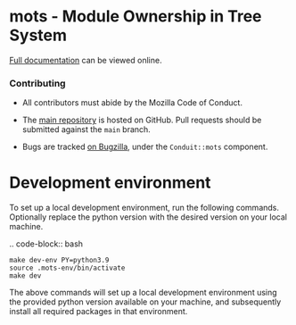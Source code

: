 mots - Module Ownership in Tree System
======================================

[Full documentation](https://mots.readthedocs.io/en/develop/) can be viewed online.

### Contributing

- All contributors must abide by the Mozilla Code of Conduct.

- The [main repository](https://github.com/mozilla-conduit/mots) is hosted on GitHub. Pull requests should be submitted against the `main` branch.

- Bugs are tracked [on Bugzilla](https://bugzilla.mozilla.org), under the `Conduit::mots` component.


Development environment
=======================
To set up a local development environment, run the following commands. Optionally replace the python version with the desired version on your local machine.

.. code-block:: bash

    make dev-env PY=python3.9
    source .mots-env/bin/activate
    make dev

The above commands will set up a local development environment using the provided python version available on your machine, and subsequently install all required packages in that environment.
